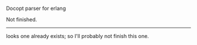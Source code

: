Docopt parser for erlang

Not finished.

----

looks one already exists; so I'll probably not finish this one.

